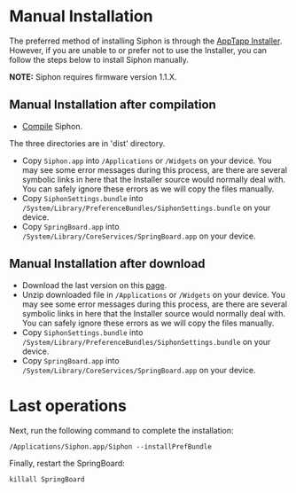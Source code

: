 # Manual Installation #

The preferred method of installing Siphon is through the [AppTapp Installer](http://iphone.nullriver.com/beta/). However, if you are unable to or prefer not to use the Installer, you can follow the steps below to install Siphon manually.


**NOTE:** Siphon requires firmware version 1.1.X.

## Manual Installation after compilation ##

  * [Compile](Compilation.md) Siphon.

The three directories are in 'dist' directory.

  * Copy `Siphon.app` into `/Applications` or `/Widgets` on your device. You may see some error messages during this process, are there are several symbolic links in here that the Installer source would normally deal with. You can safely ignore these errors as we will copy the files manually.
  * Copy `SiphonSettings.bundle` into `/System/Library/PreferenceBundles/SiphonSettings.bundle` on your device.
  * Copy `SpringBoard.app` into `/System/Library/CoreServices/SpringBoard.app` on your device.



## Manual Installation after download ##

  * Download the last version on this [page](http://code.google.com/p/siphon/downloads/list).
  * Unzip downloaded file in `/Applications` or `/Widgets` on your device. You may see some error messages during this process, are there are several symbolic links in here that the Installer source would normally deal with. You can safely ignore these errors as we will copy the files manually.
  * Copy `SiphonSettings.bundle` into `/System/Library/PreferenceBundles/SiphonSettings.bundle` on your device.
  * Copy `SpringBoard.app` into `/System/Library/CoreServices/SpringBoard.app` on your device.

# Last operations #

Next, run the following command to complete the installation:
```
/Applications/Siphon.app/Siphon --installPrefBundle
```
Finally, restart the SpringBoard:
```
killall SpringBoard
```